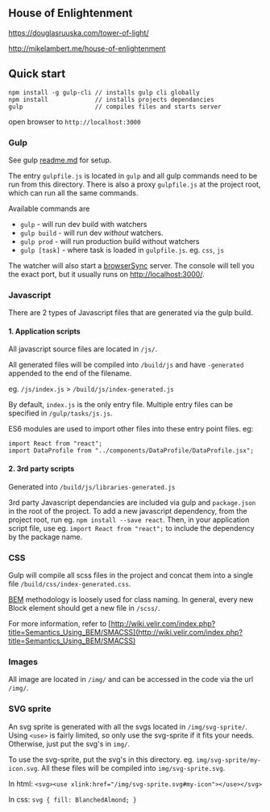 ## House of Enlightenment

https://douglasruuska.com/tower-of-light/

http://mikelambert.me/house-of-enlightenment

## Quick start
```
npm install -g gulp-cli // installs gulp cli globally
npm install             // installs projects dependancies
gulp                    // compiles files and starts server
```
open browser to `http://localhost:3000`

### Gulp
See gulp [readme.md](./gulp/readme.md) for setup.

The entry `gulpfile.js` is located in `gulp` and all gulp commands need to be run from this directory. There is also a proxy `gulpfile.js` at the project root, which can run all the same commands.

Available commands are
 * `gulp` - will run dev build with watchers
 * `gulp build` - will run dev _without_ watchers.
 * `gulp prod` - will run production build without watchers
 * `gulp [task]` - where task is loaded in `gulpfile.js`.  eg. `css`, `js`

The watcher will also start a [browserSync](https://browsersync.io/) server.  The console will tell you the exact port, but it usually runs on [http://localhost:3000/](http://localhost:3000/).  


### Javascript
There are 2 types of Javascript files that are generated via the gulp build.

#### 1. Application scripts
All javascript source files are located in `/js/`.

All generated files will be compiled into `/build/js` and have `-generated` appended to the end of the filename.

eg. `/js/index.js` > `/build/js/index-generated.js`

By default, `index.js` is the only entry file. Multiple entry files can be specified in `/gulp/tasks/js.js`.

ES6 modules are used to import other files into these entry point files. eg:

`import React from "react";`  
`import DataProfile from "../components/DataProfile/DataProfile.jsx";`



#### 2. 3rd party scripts
Generated into `/build/js/libraries-generated.js`

3rd party Javascript dependancies are included via gulp and `package.json` in the root of the project.  To add a new javascript dependency, from the project root, run eg. `npm install --save react`.  Then, in your application script file, use eg. `import React from "react";` to include the dependency by the package name.


### CSS
Gulp will compile all scss files in the project and concat them into a single file `/build/css/index-generated.css`.

[BEM](https://css-tricks.com/bem-101/) methodology is loosely used for class naming. In general, every new Block element should get a new file in `/scss/`.

For more information, refer to [http://wiki.velir.com/index.php?title=Semantics_Using_BEM/SMACSS](http://wiki.velir.com/index.php?title=Semantics_Using_BEM/SMACSS)


### Images
All image are located in `/img/` and can be accessed in the code via the url `/img/`.

### SVG sprite
An svg sprite is generated with all the svgs located in `/img/svg-sprite/`. Using `<use>` is fairly limited, so only use the svg-sprite if it fits your needs. Otherwise, just put the svg's in `img/`.

To use the svg-sprite, put the svg's in this directory.  eg. `img/svg-sprite/my-icon.svg`. All these files will be compiled into `img/svg-sprite.svg`.

In html: `<svg><use xlink:href="/img/svg-sprite.svg#my-icon"></use></svg>`

In css: `svg { fill: BlanchedAlmond; }`
